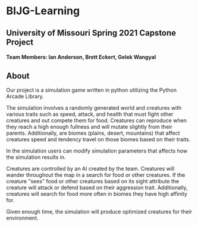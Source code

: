 # BIJG-Learning

## University of Missouri Spring 2021 Capstone Project

#### Team Members: Ian Anderson, Brett Eckert, Gelek Wangyal

## About

Our project is a simulation game written in python utilizing the Python Arcade Library. 

The simulation involves a randomly generated world and creatures with various traits such as speed, attack, and health that must fight other creatures and out compete them for food. Creatures can reproduce when they reach a high enough fullness and will mutate slightly from their parents. Additionally, are biomes (plains, desert, mountains) that affect creatures speed and tendency travel on those biomes based on their traits.

In the simulation users can modify simulation parameters that affects how the simulation results in. 

Creatures are controlled by an AI created by the team. Creatures will wander throughout the map in a search for food or other creatures. If the creature "sees" food or other creatures based on its sight attribute the creature will attack or defend based on their aggression trait. Additionally, creatures will search for food more often in biomes they have high affinity for.

Given enough time, the simulation will produce optimized creatures for their environment. 
